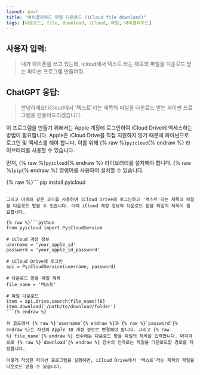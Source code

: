 ```yaml
---
layout: post
title: "아이클라우드 파일 다운로드 (iCloud file download)"
tags: [다운로드, file, download, iCloud, 파일, 아이클라우드]
---
```


## 사용자 입력:
> 내가 아이폰을 쓰고 있는데, icloud에서 텍스트 라는 제목의 파일을 다운로드 받는 파이썬 프로그램 만들어줘.

## ChatGPT 응답:
> 안녕하세요! iCloud에서 '텍스트'라는 제목의 파일을 다운로드 받는 파이썬 프로그램을 만들어드리겠습니다.

이 프로그램을 만들기 위해서는 Apple 계정에 로그인하여 iCloud Drive에 액세스하는 방법이 필요합니다. Apple은 iCloud Drive를 직접 지원하지 않기 때문에 파이썬으로 로그인 및 액세스를 해야 합니다. 이를 위해 {% raw %}`pyicloud`{% endraw %} 라이브러리를 사용할 수 있습니다.

먼저, {% raw %}`pyicloud`{% endraw %} 라이브러리를 설치해야 합니다. {% raw %}`pip`{% endraw %} 명령어를 사용하여 설치할 수 있습니다.

{% raw %}```
pip install pyicloud
```{% endraw %}

그리고 아래와 같은 코드를 사용하여 iCloud Drive에 로그인하고 '텍스트'라는 제목의 파일을 다운로드 받을 수 있습니다. 이때 iCloud 계정 정보와 다운로드 받을 파일의 제목이 필요합니다.

{% raw %}```python
from pyicloud import PyiCloudService

# iCloud 계정 정보
username = 'your_apple_id'
password = 'your_apple_id_password'

# iCloud Drive에 로그인
api = PyiCloudService(username, password)

# 다운로드 받을 파일 제목
file_name = '텍스트'

# 파일 다운로드
item = api.drive.search(file_name)[0]
item.download('/path/to/download/folder')
```{% endraw %}

위 코드에서 {% raw %}`username`{% endraw %}과 {% raw %}`password`{% endraw %}는 자신의 Apple ID 계정 정보로 변경해야 합니다. 그리고 {% raw %}`file_name`{% endraw %} 변수에는 다운로드 받을 파일의 제목을 입력합니다. 마지막으로 {% raw %}`download`{% endraw %} 함수의 인자로는 파일을 다운로드할 경로를 지정합니다.

이렇게 작성한 파이썬 프로그램을 실행하면, iCloud Drive에서 '텍스트'라는 제목의 파일을 다운로드 받을 수 있습니다.

